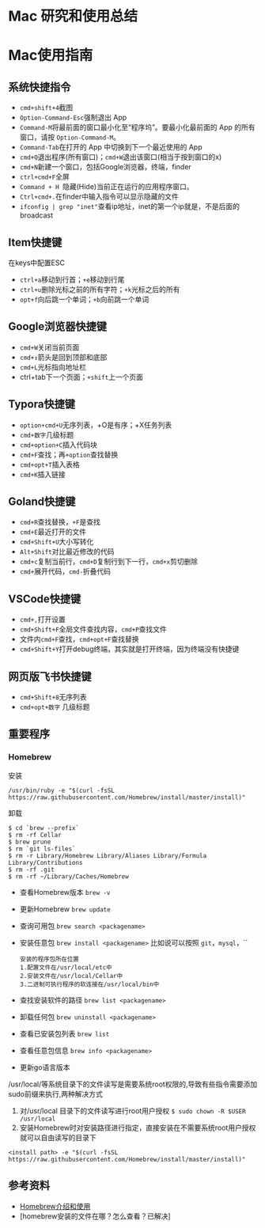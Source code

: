 # Mac 研究和使用总结


# Mac使用指南



## 系统快捷指令

- `cmd+shift+4`截图
- `Option-Command-Esc`强制退出 App
- `Command-M`将最前面的窗口最小化至“程序坞”。要最小化最前面的 App 的所有窗口，请按 `Option-Command-M`。
- `Command-Tab`在打开的 App 中切换到下一个最近使用的 App
- `cmd+Q`退出程序(所有窗口)；`cmd+W`退出该窗口(相当于按到窗口的x)
- `cmd+N`新建一个窗口，包括Google浏览器，终端，finder
- `ctrl+cmd+F`全屏
- `Command + H `隐藏(Hide)当前正在运行的应用程序窗口。
- `Ctrl+cmd+.`在finder中输入指令可以显示隐藏的文件
- `ifconfig | grep "inet"`查看ip地址，inet的第一个ip就是，不是后面的broadcast 

## Item快捷键

在keys中配置ESC

- `ctrl+a`移动到行首；`+e`移动到行尾
- `ctrl+u`删除光标之前的所有字符；`+k`光标之后的所有
- `opt+f`向后跳一个单词；`+b`向前跳一个单词

## Google浏览器快捷键

- `cmd+W`关闭当前页面
- `cmd+↕️`箭头是回到顶部和底部
- `cmd+L`光标指向地址栏
- ctrl+tab下一个页面；`+shift`上一个页面

## Typora快捷键

- `option+cmd+U`无序列表，+O是有序；+X任务列表
- `cmd+数字`几级标题
- `cmd+option+C`插入代码块
- `cmd+F`查找；再`+option`查找替换
- `cmd+opt+T`插入表格
- `cmd+K`插入链接

## Goland快捷键

- `cmd+R`查找替换，`+F`是查找
- `cmd+E`最近打开的文件
- `cmd+Shift+U`大小写转化
- `Alt+Shift`对比最近修改的代码
- `cmd+c`复制当前行，`cmd+D`复制行到下一行，`cmd+x`剪切删除
- `cmd+`展开代码，`cmd-`折叠代码

## VSCode快捷键

- `cmd+,`打开设置
- `cmd+Shift+F`全局文件查找内容，`cmd+P`查找文件
- 文件内`cmd+F`查找，`cmd+opt+F`查找替换
- `cmd+Shift+Y`打开debug终端，其实就是打开终端，因为终端没有快捷键

## 网页版飞书快捷键

- `cmd+Shift+8`无序列表
- `cmd+opt+数字` 几级标题

## 重要程序

### Homebrew

安装

```shell
/usr/bin/ruby -e "$(curl -fsSL https://raw.githubusercontent.com/Homebrew/install/master/install)"
```

卸载

```shell
$ cd `brew --prefix`
$ rm -rf Cellar
$ brew prune
$ rm `git ls-files`
$ rm -r Library/Homebrew Library/Aliases Library/Formula Library/Contributions
$ rm -rf .git
$ rm -rf ~/Library/Caches/Homebrew
```

- 查看Homebrew版本 `brew -v`

- 更新Homebrew `brew update`

- 查询可用包 `brew search <packagename>`

- 安装任意包 `brew install <packagename>` 比如说可以按照 `git`，`mysql`，``

  ```
  安装的程序包所在位置
  1.配置文件在/usr/local/etc中
  2.安装文件在/usr/local/Cellar中
  3.二进制可执行程序的软连接在/usr/local/bin中
  ```

- 查找安装软件的路径 `brew list <packagename>`

- 卸载任何包 `brew uninstall <packagename>`

- 查看已安装包列表 `brew list`

- 查看任意包信息 `brew info <packagename>`

- 更新go语言版本 

/usr/local/等系统目录下的文件读写是需要系统root权限的,导致有些指令需要添加sudo前缀来执行,两种解决方式

1. 对/usr/local 目录下的文件读写进行root用户授权 `$ sudo chown -R $USER /usr/local`
2. 安装Homebrew时对安装路径进行指定，直接安装在不需要系统root用户授权就可以自由读写的目录下

```shell
<install path> -e "$(curl -fsSL https://raw.githubusercontent.com/Homebrew/install/master/install)"
```



## 参考资料

- [Homebrew介绍和使用](https://www.jianshu.com/p/de6f1d2d37bf)
- [homebrew安装的文件在哪？怎么查看？已解决]


